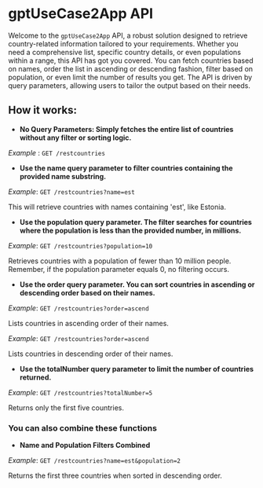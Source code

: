 # gptUseCase2App API
Welcome to the `gptUseCase2App` API, a robust solution designed to retrieve country-related information tailored to your requirements.
Whether you need a comprehensive list, specific country details, or even populations within a range, this API has got you covered. 
You can fetch countries based on names, order the list in ascending or descending fashion, filter based on population, or even limit the number of results you get.
The API is driven by query parameters, allowing users to tailor the output based on their needs.

## How it works:
+ **No Query Parameters: Simply fetches the entire list of countries without any filter or sorting logic.**

_Example_ : `GET /restcountries`


+ **Use the name query parameter to filter countries containing the provided name substring.**

_Example_: `GET /restcountries?name=est`

This will retrieve countries with names containing 'est', like Estonia.

+ **Use the population query parameter. The filter searches for countries where the population is less than the provided number, in millions.**

_Example_: `GET /restcountries?population=10`

Retrieves countries with a population of fewer than 10 million people. Remember, if the population parameter equals 0, no filtering occurs.

+ **Use the order query parameter. You can sort countries in ascending or descending order based on their names.**

_Example_: `GET /restcountries?order=ascend`

Lists countries in ascending order of their names.

_Example_: `GET /restcountries?order=ascend`

Lists countries in descending order of their names.

+ **Use the totalNumber query parameter to limit the number of countries returned.**

_Example_: `GET /restcountries?totalNumber=5`

Returns only the first five countries.

### You can also combine these functions

+ **Name and Population Filters Combined**

_Example_: `GET /restcountries?name=est&population=2`

Returns the first three countries when sorted in descending order.
